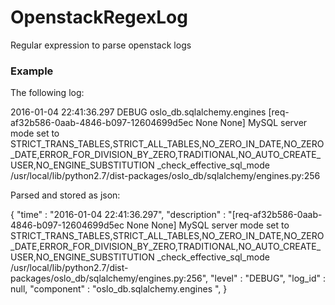 # OpenstackRegexLog
Regular expression to parse openstack logs

### Example

The following log:

2016-01-04 22:41:36.297 DEBUG oslo_db.sqlalchemy.engines [req-af32b586-0aab-4846-b097-12604699d5ec None None] MySQL server mode set to STRICT_TRANS_TABLES,STRICT_ALL_TABLES,NO_ZERO_IN_DATE,NO_ZERO_DATE,ERROR_FOR_DIVISION_BY_ZERO,TRADITIONAL,NO_AUTO_CREATE_USER,NO_ENGINE_SUBSTITUTION _check_effective_sql_mode /usr/local/lib/python2.7/dist-packages/oslo_db/sqlalchemy/engines.py:256


Parsed and stored as json:

{
    "time" : "2016-01-04 22:41:36.297", 
    "description" : "[req-af32b586-0aab-4846-b097-12604699d5ec None None] MySQL server mode set to STRICT_TRANS_TABLES,STRICT_ALL_TABLES,NO_ZERO_IN_DATE,NO_ZERO_DATE,ERROR_FOR_DIVISION_BY_ZERO,TRADITIONAL,NO_AUTO_CREATE_USER,NO_ENGINE_SUBSTITUTION _check_effective_sql_mode /usr/local/lib/python2.7/dist-packages/oslo_db/sqlalchemy/engines.py:256", 
    "level" : "DEBUG", 
    "log_id" : null, 
    "component" : "oslo_db.sqlalchemy.engines ", 
}
